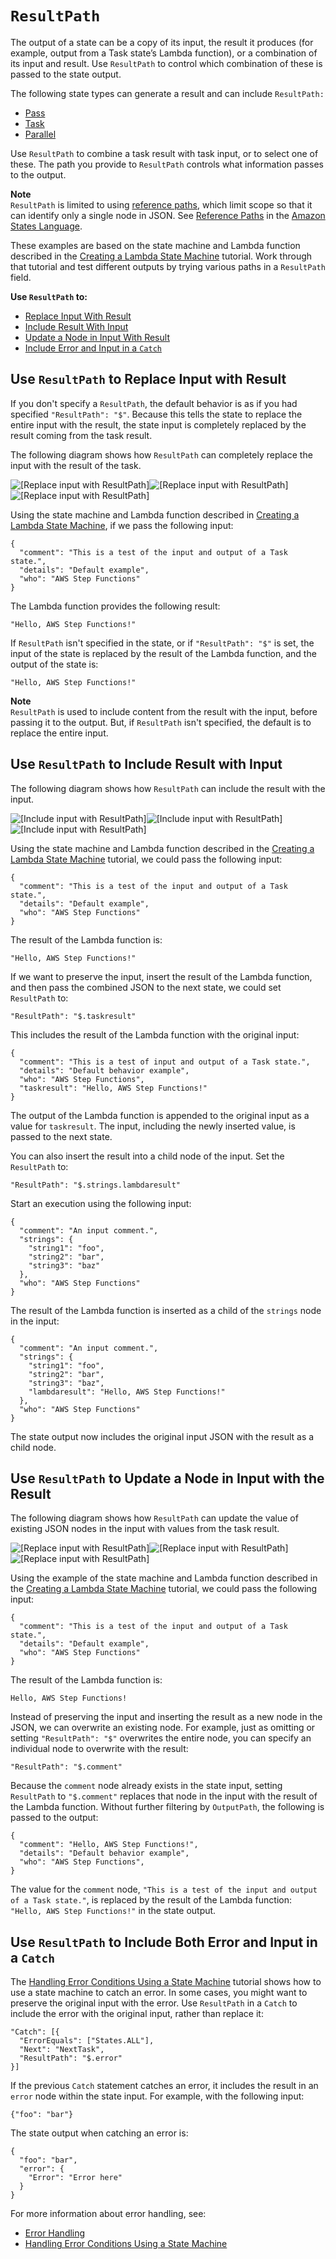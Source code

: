 # `ResultPath`<a name="input-output-resultpath"></a>

The output of a state can be a copy of its input, the result it produces \(for example, output from a Task state’s Lambda function\), or a combination of its input and result\. Use `ResultPath` to control which combination of these is passed to the state output\. 

The following state types can generate a result and can include `ResultPath:`
+ [Pass](amazon-states-language-pass-state.md)
+ [Task](amazon-states-language-task-state.md)
+ [Parallel](amazon-states-language-parallel-state.md)

Use `ResultPath` to combine a task result with task input, or to select one of these\. The path you provide to `ResultPath` controls what information passes to the output\. 

**Note**  
 `ResultPath` is limited to using [reference paths](amazon-states-language-input-output-processing.md#amazon-states-language-reference-paths), which limit scope so that it can identify only a single node in JSON\. See [Reference Paths](amazon-states-language-input-output-processing.md#amazon-states-language-reference-paths) in the [Amazon States Language](concepts-amazon-states-language.md)\.

These examples are based on the state machine and Lambda function described in the [Creating a Lambda State Machine](tutorial-creating-lambda-state-machine.md) tutorial\. Work through that tutorial and test different outputs by trying various paths in a `ResultPath` field\.

**Use `ResultPath` to:**
+ [Replace Input With Result](#input-output-resultpath-default)
+ [Include Result With Input](#input-output-resultpath-append)
+ [Update a Node in Input With Result](#input-output-resultpath-amend)
+ [Include Error and Input in a `Catch`](#input-output-resultpath-catch)

## Use `ResultPath` to Replace Input with Result<a name="input-output-resultpath-default"></a>

If you don't specify a `ResultPath`, the default behavior is as if you had specified `"ResultPath": "$"`\. Because this tells the state to replace the entire input with the result, the state input is completely replaced by the result coming from the task result\.

The following diagram shows how `ResultPath` can completely replace the input with the result of the task\.

![\[Replace input with ResultPath\]](http://docs.aws.amazon.com/step-functions/latest/dg/images/input-output-resultpath-replace.png)![\[Replace input with ResultPath\]](http://docs.aws.amazon.com/step-functions/latest/dg/)![\[Replace input with ResultPath\]](http://docs.aws.amazon.com/step-functions/latest/dg/)

Using the state machine and Lambda function described in [Creating a Lambda State Machine](tutorial-creating-lambda-state-machine.md), if we pass the following input:

```
{
  "comment": "This is a test of the input and output of a Task state.",
  "details": "Default example",
  "who": "AWS Step Functions"
}
```

The Lambda function provides the following result:

```
"Hello, AWS Step Functions!"
```

If `ResultPath` isn't specified in the state, or if `"ResultPath": "$"` is set, the input of the state is replaced by the result of the Lambda function, and the output of the state is:

```
"Hello, AWS Step Functions!"
```

**Note**  
`ResultPath` is used to include content from the result with the input, before passing it to the output\. But, if `ResultPath` isn't specified, the default is to replace the entire input\.

## Use `ResultPath` to Include Result with Input<a name="input-output-resultpath-append"></a>

The following diagram shows how `ResultPath` can include the result with the input\.

![\[Include input with ResultPath\]](http://docs.aws.amazon.com/step-functions/latest/dg/images/input-output-resultpath-append.png)![\[Include input with ResultPath\]](http://docs.aws.amazon.com/step-functions/latest/dg/)![\[Include input with ResultPath\]](http://docs.aws.amazon.com/step-functions/latest/dg/)

Using the state machine and Lambda function described in the [Creating a Lambda State Machine](tutorial-creating-lambda-state-machine.md) tutorial, we could pass the following input:

```
{
  "comment": "This is a test of the input and output of a Task state.",
  "details": "Default example",
  "who": "AWS Step Functions"
}
```

The result of the Lambda function is:

```
"Hello, AWS Step Functions!"
```

If we want to preserve the input, insert the result of the Lambda function, and then pass the combined JSON to the next state, we could set `ResultPath` to:

```
"ResultPath": "$.taskresult"
```

This includes the result of the Lambda function with the original input:

```
{
  "comment": "This is a test of input and output of a Task state.",
  "details": "Default behavior example",
  "who": "AWS Step Functions",
  "taskresult": "Hello, AWS Step Functions!"
}
```

The output of the Lambda function is appended to the original input as a value for `taskresult`\. The input, including the newly inserted value, is passed to the next state\.

You can also insert the result into a child node of the input\. Set the `ResultPath` to:

```
"ResultPath": "$.strings.lambdaresult"
```

Start an execution using the following input:

```
{
  "comment": "An input comment.",
  "strings": {
    "string1": "foo",
    "string2": "bar",
    "string3": "baz"
  },
  "who": "AWS Step Functions"
}
```

The result of the Lambda function is inserted as a child of the `strings` node in the input:

```
{
  "comment": "An input comment.",
  "strings": {
    "string1": "foo",
    "string2": "bar",
    "string3": "baz",
    "lambdaresult": "Hello, AWS Step Functions!"
  },
  "who": "AWS Step Functions"
}
```

The state output now includes the original input JSON with the result as a child node\.

## Use `ResultPath` to Update a Node in Input with the Result<a name="input-output-resultpath-amend"></a>

The following diagram shows how `ResultPath` can update the value of existing JSON nodes in the input with values from the task result\.

![\[Replace input with ResultPath\]](http://docs.aws.amazon.com/step-functions/latest/dg/images/input-output-resultpath-amend.png)![\[Replace input with ResultPath\]](http://docs.aws.amazon.com/step-functions/latest/dg/)![\[Replace input with ResultPath\]](http://docs.aws.amazon.com/step-functions/latest/dg/)

Using the example of the state machine and Lambda function described in the [Creating a Lambda State Machine](tutorial-creating-lambda-state-machine.md) tutorial, we could pass the following input:

```
{
  "comment": "This is a test of the input and output of a Task state.",
  "details": "Default example",
  "who": "AWS Step Functions"
}
```

The result of the Lambda function is:

```
Hello, AWS Step Functions!
```

Instead of preserving the input and inserting the result as a new node in the JSON, we can overwrite an existing node\. For example, just as omitting or setting `"ResultPath": "$"` overwrites the entire node, you can specify an individual node to overwrite with the result:

```
"ResultPath": "$.comment"
```

Because the `comment` node already exists in the state input, setting `ResultPath` to `"$.comment"` replaces that node in the input with the result of the Lambda function\. Without further filtering by `OutputPath`, the following is passed to the output:

```
{
  "comment": "Hello, AWS Step Functions!",
  "details": "Default behavior example",
  "who": "AWS Step Functions",
}
```

The value for the `comment` node, `"This is a test of the input and output of a Task state."`, is replaced by the result of the Lambda function: `"Hello, AWS Step Functions!"` in the state output\.

## Use `ResultPath` to Include Both Error and Input in a `Catch`<a name="input-output-resultpath-catch"></a>

The [Handling Error Conditions Using a State Machine](tutorial-handling-error-conditions.md) tutorial shows how to use a state machine to catch an error\. In some cases, you might want to preserve the original input with the error\. Use `ResultPath` in a `Catch` to include the error with the original input, rather than replace it: 

```
"Catch": [{ 
  "ErrorEquals": ["States.ALL"], 
  "Next": "NextTask", 
  "ResultPath": "$.error" 
}]
```

If the previous `Catch` statement catches an error, it includes the result in an `error` node within the state input\. For example, with the following input:

```
{"foo": "bar"}
```

The state output when catching an error is:

```
{
  "foo": "bar",
  "error": {
    "Error": "Error here"
  }
}
```

For more information about error handling, see:
+ [Error Handling](concepts-error-handling.md)
+ [Handling Error Conditions Using a State Machine](tutorial-handling-error-conditions.md)